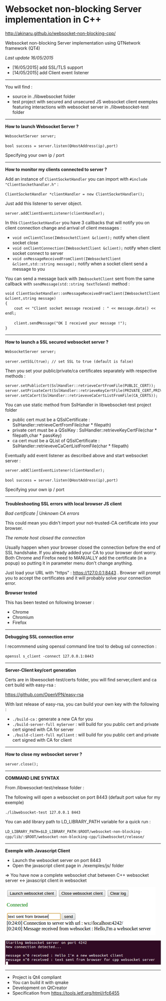 # Websocket non-blocking Server implementation in C++ #

http://akinaru.github.io/websocket-non-blocking-cpp/


Websocket non-blocking Server implementation using QTNetwork framework (QT4)

<i>Last update 16/05/2015</i>

* [16/05/2015] add SSL/TLS support
* [14/05/2015] add Client event listener

<hr/>

You will find : 
* source in ./libwebsocket folder
* test project with secured and unsecured JS websocket client exemples featuring interactions with websocket server in ./libwebsocket-test folder

<hr/>

<b>How to launch Websocket Server ?</b>

```
WebsocketServer server;

bool success = server.listen(QHostAddress(ip),port)
```

Specifying your own ip / port

<hr/>

<b>How to monitor my clients connected to server ?</b>

Add an instance of ``ClientSocketHandler`` you can import with ``#include "ClientSockethandler.h"`` :

``ClientSocketHandler *clientHandler = new ClientSocketHandler();``

Just add this listener to server object. 

``server.addClientEventListener(clientHandler);``

In this ``ClientSocketHandler`` you have 3 callbacks that will notify you on client connection change and arrival of client messages :

* ``void onClientClose(IWebsocketClient &client);`` notify when client socket close
* ``void onClientConnection(IWebsocketClient &client);`` notify when client socket connect to server
* ``void onMessageReceivedFromClient(IWebsocketClient &client,std::string message);`` notify when a socket client send a message to you

You can send a message back with ``IWebsocketClient`` sent from the same callback with ``sendMessage(std::string textToSend)`` method :

```
void ClientSocketHandler::onMessageReceivedFromClient(IWebsocketClient &client,string message)
{
    cout << "Client socket message received : " << message.data() << endl;

    client.sendMessage("OK I received your message !");
}
```

<hr/>

<b>How to launch a SSL secured websocket server ?</b>

```
WebsocketServer server;

server.setSSL(true); // set SSL to true (default is false)

```

Then you set your public/private/ca certificates separately with respective methods : 

```
server.setPublicCert(SslHandler::retrieveCertFromFile(PUBLIC_CERT));
server.setPrivateCert(SslHandler::retrieveKeyCertFile(PRIVATE_CERT,PRIVATE_CERT_PASS));
server.setCaCert(SslHandler::retrieveveCaCertListFromFile(CA_CERTS));
```

You can use static method from SslHandler in libwebsocket-test project folder

* public cert must be a QSslCertificate : SslHandler::retrieveCertFromFile(char * filepath)
* private cert must be a QSslKey : SslHandler::retrieveKeyCertFile(char * filepath,char * passKey)
* ca cert must be a QList of QSslCertificate : SslHandler::retrieveveCaCertListFromFile(char * filepath)

Eventually add event listener as described above and start websocket server : 

```
server.addClientEventListener(clientHandler);

bool success = server.listen(QHostAddress(ip),port)

```
Specifying your own ip / port

<hr/>

<b>Troubleshooting SSL errors with local browser JS client</b> 

<i>Bad certificate | Unknown CA errors</i>

This could mean you didn't import your not-trusted-CA certificate into your browser.

<i>The remote host closed the connection</i>

Usually happen when your browser closed the connection before the end of SSL handshake. If you already added your CA to your browser dont worry.
Both Chrome and Firefox need to MANUALLY add the certificate (in a popup) so putting it in parameter menu don't change anything.

Just load your URL with "https" : https://127.0.0.1:8443 . Browser will prompt you to accept the certificates and it will probably solve your connection error.

<b>Browser tested</b>

This has been tested on following browser : 
* Chrome
* Chromium
* Firefox

<hr/>

<b>Debugging SSL connection error</b>

I recommmend using openssl command line tool to debug ssl connection : 

``openssl s_client -connect 127.0.0.1:8443``

<hr/>

<b>Server-Client key/cert generation</b>

Certs are in libwesocket-test/certs folder, you will find server,client and ca cert build with easy-rsa :

https://github.com/OpenVPN/easy-rsa

With last release of easy-rsa, you can build your own key with the following : 

* ``./build-ca`` : generate a new CA for you
* ``./build-server-full myServer`` : will build for you public cert and private cert signed with CA for server
* ``./build-client-full myClient`` : will build for you public cert and private cert signed with CA for client

<hr/>

<b>How to close my websocket server ?</b>

``server.close();``

<hr/>

<b>COMMAND LINE SYNTAX</b> 

From /libwesocket-test/release folder : 

The following will open a websocket on port 8443 (default port value for my exemple)

``./libwebsocket-test 127.0.0.1 8443``

You can add library path to LD_LIBRARY_PATH variable for a quick run :

``LD_LIBRARY_PATH=$LD_LIBRARY_PATH:$ROOT/websocket-non-blocking-cpp/lib/:$ROOT/websocket-non-blocking-cpp/libwebsocket/release/``

<hr/>

<b>Exemple with Javascript Client</b>

* Launch the websocket server on port 8443
* Open the javascript client page in ./exemples/js/ folder

=> You have now a complete websocket chat between C++ websocket server <-> javascript client in websocket 

![client side](exemples/readme_images/clientSide.png)


![server side](exemples/readme_images/serverSide.png)
<hr/>

* Project is Qt4 compliant
* You can build it with qmake
* Development on QtCreator
* Specification from https://tools.ietf.org/html/rfc6455
